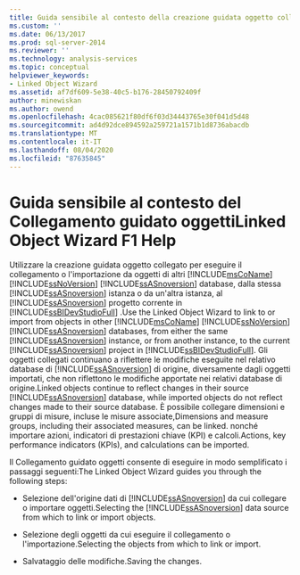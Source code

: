 ```yaml
---
title: Guida sensibile al contesto della creazione guidata oggetto collegato | Microsoft Docs
ms.custom: ''
ms.date: 06/13/2017
ms.prod: sql-server-2014
ms.reviewer: ''
ms.technology: analysis-services
ms.topic: conceptual
helpviewer_keywords:
- Linked Object Wizard
ms.assetid: af7df609-5e38-40c5-b176-28450792409f
author: minewiskan
ms.author: owend
ms.openlocfilehash: 4cac085621f80df6f03d34443765e30f041d5d48
ms.sourcegitcommit: ad4d92dce894592a259721a1571b1d8736abacdb
ms.translationtype: MT
ms.contentlocale: it-IT
ms.lasthandoff: 08/04/2020
ms.locfileid: "87635845"
---
```

# <a name="linked-object-wizard-f1-help"></a><span data-ttu-id="17e1b-102">Guida sensibile al contesto del Collegamento guidato oggetti</span><span class="sxs-lookup"><span data-stu-id="17e1b-102">Linked Object Wizard F1 Help</span></span>
  <span data-ttu-id="17e1b-103">Utilizzare la creazione guidata oggetto collegato per eseguire il collegamento o l'importazione da oggetti di altri [!INCLUDE[msCoName](../includes/msconame-md.md)] [!INCLUDE[ssNoVersion](../includes/ssnoversion-md.md)] [!INCLUDE[ssASnoversion](../includes/ssasnoversion-md.md)] database, dalla stessa [!INCLUDE[ssASnoversion](../includes/ssasnoversion-md.md)] istanza o da un'altra istanza, al [!INCLUDE[ssASnoversion](../includes/ssasnoversion-md.md)] progetto corrente in [!INCLUDE[ssBIDevStudioFull](../includes/ssbidevstudiofull-md.md)] .</span><span class="sxs-lookup"><span data-stu-id="17e1b-103">Use the Linked Object Wizard to link to or import from objects in other [!INCLUDE[msCoName](../includes/msconame-md.md)] [!INCLUDE[ssNoVersion](../includes/ssnoversion-md.md)] [!INCLUDE[ssASnoversion](../includes/ssasnoversion-md.md)] databases, from either the same [!INCLUDE[ssASnoversion](../includes/ssasnoversion-md.md)] instance, or from another instance, to the current [!INCLUDE[ssASnoversion](../includes/ssasnoversion-md.md)] project in [!INCLUDE[ssBIDevStudioFull](../includes/ssbidevstudiofull-md.md)].</span></span> <span data-ttu-id="17e1b-104">Gli oggetti collegati continuano a riflettere le modifiche eseguite nel relativo database di [!INCLUDE[ssASnoversion](../includes/ssasnoversion-md.md)] di origine, diversamente dagli oggetti importati, che non riflettono le modifiche apportate nei relativi database di origine.</span><span class="sxs-lookup"><span data-stu-id="17e1b-104">Linked objects continue to reflect changes in their source [!INCLUDE[ssASnoversion](../includes/ssasnoversion-md.md)] database, while imported objects do not reflect changes made to their source database.</span></span> <span data-ttu-id="17e1b-105">È possibile collegare dimensioni e gruppi di misure, incluse le misure associate,</span><span class="sxs-lookup"><span data-stu-id="17e1b-105">Dimensions and measure groups, including their associated measures, can be linked.</span></span> <span data-ttu-id="17e1b-106">nonché importare azioni, indicatori di prestazioni chiave (KPI) e calcoli.</span><span class="sxs-lookup"><span data-stu-id="17e1b-106">Actions, key performance indicators (KPIs), and calculations can be imported.</span></span>  
  
 <span data-ttu-id="17e1b-107">Il Collegamento guidato oggetti consente di eseguire in modo semplificato i passaggi seguenti:</span><span class="sxs-lookup"><span data-stu-id="17e1b-107">The Linked Object Wizard guides you through the following steps:</span></span>  
  
-   <span data-ttu-id="17e1b-108">Selezione dell'origine dati di [!INCLUDE[ssASnoversion](../includes/ssasnoversion-md.md)] da cui collegare o importare oggetti.</span><span class="sxs-lookup"><span data-stu-id="17e1b-108">Selecting the [!INCLUDE[ssASnoversion](../includes/ssasnoversion-md.md)] data source from which to link or import objects.</span></span>  
  
-   <span data-ttu-id="17e1b-109">Selezione degli oggetti da cui eseguire il collegamento o l'importazione.</span><span class="sxs-lookup"><span data-stu-id="17e1b-109">Selecting the objects from which to link or import.</span></span>  
  
-   <span data-ttu-id="17e1b-110">Salvataggio delle modifiche.</span><span class="sxs-lookup"><span data-stu-id="17e1b-110">Saving the changes.</span></span>  
  
  
